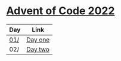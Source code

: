 # [Advent of Code 2022](https://adventofcode.com/2022)

| Day                |Link                                                       |
|--------------------|-----------------------------------------------------------|
|[01/](../../tree/main/01)  |[Day one](https://adventofcode.com/2022/day/1)            |
|02/                  |[Day two](https://adventofcode.com/2022/day/2)            |

